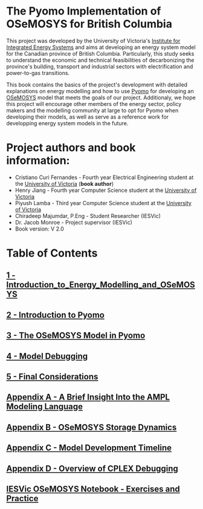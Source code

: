 # The Pyomo Implementation of OSeMOSYS for British Columbia


This project was developed by the University of Victoria's [Institute for Integrated Energy Systems](https://www.uvic.ca/research/centres/iesvic/index.php) and aims at developing an energy system model for the Canadian province of British Columbia. Particularly, this study seeks to understand the economic and technical feasibilities of decarbonizing the province's building, transport and industrial sectors with electrification and power-to-gas transitions. 

This book contains the basics of the project's development with detailed explanations on energy modelling and how to use [Pyomo](https://www.pyomo.org/) for developing an [OSeMOSYS](http://www.osemosys.org/) model that meets the goals of our project. Additionaly, we hope this project will encourage other members of the energy sector, policy makers and the modelling community at large to opt for Pyomo when developing their models, as well as serve as a reference work for developping energy system models in the future.

# Project authors and book information:

* Cristiano Curi Fernandes - Fourth year Electrical Engineering student at the [University of Victoria](https://www.uvic.ca/) (**book author**)
* Henry Jiang - Fourth year Computer Science student at the [University of Victoria](https://www.uvic.ca/)
* Piyush Lamba - Third year Computer Science student at the [University of Victoria](https://www.uvic.ca/)
* Chiradeep Majumdar, P.Eng - Student Researcher (IESVic)
* Dr. Jacob Monroe - Project supervisor (IESVic)
* Book version: V 2.0

# Table of Contents

## [1 - Introduction_to_Energy_Modelling_and_OSeMOSYS](Book_Files\1_Introduction_to_Energy_Modelling_and_OSeMOSYS.md)

## [2 - Introduction to Pyomo](Book_Files\2_Introduction_to_Pyomo.md)

## [3 - The OSeMOSYS Model in Pyomo](Book_Files\3_The_OSeMOSYS_Model_in_Pyomo.md)

## [4 - Model Debugging](Book_Files\4_Model_Debugging.md)

## [5 - Final Considerations](Book_Files\5_Final_Considerations.md)

## [Appendix A - A Brief Insight Into the AMPL Modeling Language](Book_Files\Appendix_A.md)

## [Appendix B - OSeMOSYS Storage Dynamics](Book_Files\Appendix_B.md)

## [Appendix C - Model Development Timeline](Book_Files\Appendix_C.md)

## [Appendix D - Overview of CPLEX Debugging](Book_Files\Appendix_D.md)

## [IESVic OSeMOSYS Notebook - Exercises and Practice](osemosys_notebook_version.ipynb)
